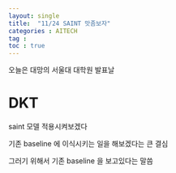 ```yaml
---
layout: single
title:  "11/24 SAINT 맛좀보자"
categories : AITECH
tag : 
toc : true
---
```



오늘은 대망의 서울대 대학원 발표날


# DKT

saint 모델 적용시켜보겠다

기존 baseline 에 이식시키는 일을 해보겠다는 큰 결심

그러기 위해서 기존 baseline 을 보고있다는 말씀
